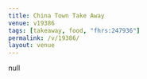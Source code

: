 ```yaml
---
title: China Town Take Away
venue: v19386
tags: [takeaway, food, "fhrs:247936"]
permalink: /v/19386/
layout: venue
---
```

null